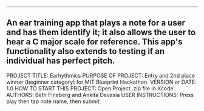 ------------------------------------------------------------------------
An ear training app that plays a note for a user and has them identify it; 
it also allows the user to hear a C major scale for reference. This app's 
functionality also extends to testing if an individual has perfect pitch. 
------------------------------------------------------------------------

PROJECT TITLE: Earhythmics
PURPOSE OF PROJECT: Entry and 2nd place winner (beginner category) for MIT Blueprint Hackathon.
VERSION or DATE: 1.0
HOW TO START THIS PROJECT: Open Project .zip file in Xcode
AUTHORS: Beth Fineberg and Ankita Devasia
USER INSTRUCTIONS: Press play then tap note name, then submit. 
